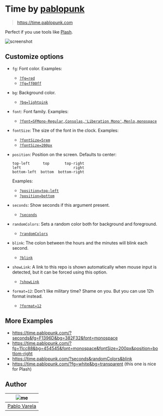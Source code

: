 # Time by [pablopunk](https://pablopunk.com)

> https://time.pablopunk.com

Perfect if you use tools like [Plash](https://sindresorhus.com/plash).

![screenshot](https://raw.githubusercontent.com/pablopunk/time/master/screenshot.gif)

## Customize options

- `fg`: Font color. Examples:
  - [`?fg=red`](https://time.pablopunk.com/?fg=red)
  - [`?fg=ff00ff`](https://time.pablopunk.com/?fg=ff00ff)
- `bg`: Background color.
  - [`?bg=lightpink`](https://time.pablopunk.com/?bg=lightpink)
- `font`: Font family. Examples:
  - [`?font=SFMono-Regular,Consolas,'Liberation Mono',Menlo,monospace`](https://time.pablopunk.com/?font=SFMono-Regular,Consolas,%27Liberation%20Mono%27,Menlo,monospace)
- `fontSize`: The size of the font in the clock. Examples:
  - [`?fontSize=5rem`](https://time.pablopunk.com/?fontSize=5rem)
  - [`?fontSize=200px`](https://time.pablopunk.com/?fontSize=200px)
- `position`: Position on the screen. Defaults to center:

  ```
  top-left      top       top-right
  left                        right
  bottom-left  bottom  bottom-right
  ```

  Examples:

  - [`?position=top-left`](https://time.pablopunk.com/?position=top-left)
  - [`?position=bottom`](https://time.pablopunk.com/?position=bottom)

- `seconds`: Show seconds if this argument present.
  - [`?seconds`](https://time.pablopunk.com/?seconds)
- `randomColors`: Sets a random color both for background and foreground.
  - [`?randomColors`](https://time.pablopunk.com/?randomColors)
- `blink`: The colon between the hours and the minutes will blink each second.
  - [`?blink`](https://time.pablopunk.com/?blink)
- `showLink`: A link to this repo is shown automatically when mouse input is detected, but it can be forced using this option.
  - [`?showLink`](https://time.pablopunk.com/?showLink)
- `format=12`: Don't like military time? Shame on you. But you can use 12h format instead.
  - [`?format=12`](https://time.pablopunk.com/?format=12)

## More Examples

- https://time.pablopunk.com/?seconds&fg=F1396D&bg=382F32&font=monospace
- https://time.pablopunk.com/?fg=11cc88&bg=454545&font=monospace&fontSize=200px&position=bottom-right
- https://time.pablopunk.com/?seconds&randomColors&blink
- https://time.pablopunk.com/?fg=white&bg=transparent (this one is nice for Plash)

## Author

| ![me](https://gravatar.com/avatar/fa50aeff0ddd6e63273a068b04353d9d?size=100) |
| ---------------------------------------------------------------------------- |
| [Pablo Varela](https://pablopunk.com)                                        |
